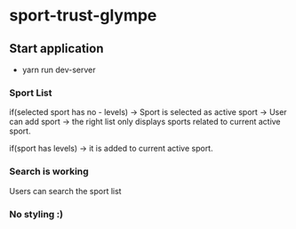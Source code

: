 # sport-trust-glympe

## Start application
- yarn run dev-server

### Sport List

if(selected sport has no - levels) -> Sport is selected as active sport -> User can add sport -> the right list only displays sports related to current active sport.

if(sport has levels) -> it is added to current active sport.

### Search is working
Users can search the sport list

### No styling :)

